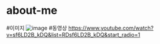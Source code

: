 # about-me
#이미지
![image](https://github.com/2qwert/about-me/assets/133391835/4b86de85-d2f5-4ef6-a253-5b39c0fb0bad)
#동영상
https://www.youtube.com/watch?v=sf6LD2B_kDQ&list=RDsf6LD2B_kDQ&start_radio=1

